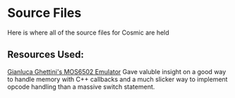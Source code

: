 # Source Files

Here is where all of the source files for Cosmic are held

## Resources Used:

[Gianluca Ghettini's MOS6502 Emulator](https://github.com/gianlucag/mos6502) Gave valuble insight on a good way to handle memory with C++ callbacks and a much slicker way to implement opcode handling than a massive switch statement.